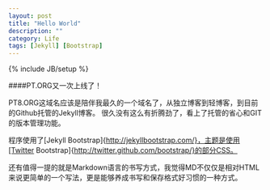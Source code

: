 ```yaml
---
layout: post
title: "Hello World"
description: ""
category: Life
tags: [Jekyll] [Bootstrap]
---
```

{% include JB/setup %}

####PT.ORG又一次上线了！

PT8.ORG这域名应该是陪伴我最久的一个域名了，从独立博客到轻博客，到目前的Github托管的Jekyll博客。
很久没有这么有折腾劲了，看上了托管的省心和GIT的版本管理功能。

程序使用了[Jekyll Bootstrap]{http://jekyllbootstrap.com/}，主题是使用[Twitter Bootstrap]{http://twitter.github.com/bootstrap/}的部分CSS。

还有值得一提的就是Markdown语言的书写方式，我觉得MD不仅仅是相对HTML来说更简单的一个写法，更是能够养成书写和保存格式好习惯的一种方式。